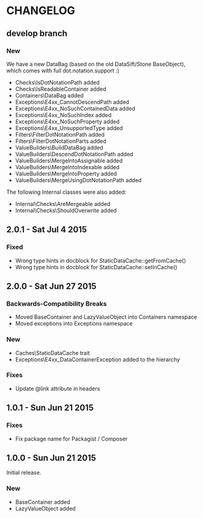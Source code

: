 # CHANGELOG

## develop branch

### New

We have a new DataBag (based on the old DataSift/Stone BaseObject), which comes with full dot.notation.support :)

* Checks\IsDotNotationPath added
* Checks\IsReadableContainer added
* Containers\DataBag added
* Exceptions\E4xx_CannotDescendPath added
* Exceptions\E4xx_NoSuchContainedData added
* Exceptions\E4xx_NoSuchIndex added
* Exceptions\E4xx_NoSuchProperty added
* Exceptions\E4xx_UnsupportedType added
* Filters\FilterDotNotationPath added
* Filters\FilterDotNotationParts added
* ValueBuilders\BuildDataBag added
* ValueBuilders\DescendDotNotationPath added
* ValueBuilders\MergeIntoAssignable added
* ValueBuilders\MergeIntoIndexable added
* ValueBuilders\MergeIntoProperty added
* ValueBuilders\MergeUsingDotNotationPath added

The following Internal classes were also added:

* Internal\Checks\AreMergeable added
* Internal\Checks\ShouldOverwrite added

## 2.0.1 - Sat Jul 4 2015

### Fixed

* Wrong type hints in docblock for StaticDataCache::getFromCache()
* Wrong type hints in docblock for StaticDataCache::setInCache()

## 2.0.0 - Sat Jun 27 2015

### Backwards-Compatibility Breaks

* Moved BaseContainer and LazyValueObject into Containers namespace
* Moved exceptions into Exceptions namespace

### New

* Caches\StaticDataCache trait
* Exceptions\E4xx_DataContainerException added to the hierarchy

### Fixes

* Update @link attribute in headers

## 1.0.1 - Sun Jun 21 2015

### Fixes

* Fix package name for Packagist / Composer

## 1.0.0 - Sun Jun 21 2015

Initial release.

### New

* BaseContainer added
* LazyValueObject added